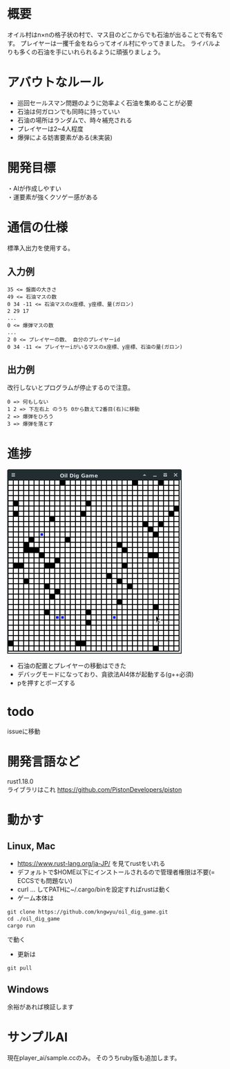
# 概要
オイル村はn×nの格子状の村で、マス目のどこからでも石油が出ることで有名です。
プレイヤーは一攫千金をねらってオイル村にやってきました。
ライバルよりも多くの石油を手にいれられるように頑張りましょう。

# アバウトなルール

- 巡回セールスマン問題のように効率よく石油を集めることが必要
- 石油は何ガロンでも同時に持っていい
- 石油の場所はランダムで、時々補充される
- プレイヤーは2~4人程度
- 爆弾による妨害要素がある(未実装)

# 開発目標
・AIが作成しやすい  
・運要素が強くクソゲー感がある

# 通信の仕様
標準入出力を使用する。

## 入力例
```text
35 <= 盤面の大きさ
49 <= 石油マスの数
0 34 -11 <= 石油マスのx座標、y座標、量(ガロン)
2 29 17
...
0 <= 爆弾マスの数
...
2 0 <= プレイヤーの数、 自分のプレイヤーid
0 34 -11 <= プレイヤーiがいるマスのx座標、y座標、石油の量(ガロン)
```

## 出力例
改行しないとプログラムが停止するので注意。
```text
0 => 何もしない
1 2 => 下左右上 のうち 0から数えて2番目(右)に移動
2 => 爆弾をひろう
3 => 爆弾を落とす
```

# 進捗

![png2](./images/game_0626.png)

- 石油の配置とプレイヤーの移動はできた
- デバッグモードになっており、貪欲法AI4体が起動する(g++必須)
- pを押すとポーズする

# todo
issueに移動

# 開発言語など
rust1.18.0  
ライブラリはこれ
https://github.com/PistonDevelopers/piston

# 動かす

## Linux, Mac

- https://www.rust-lang.org/ja-JP/ を見てrustをいれる
- デフォルトで$HOME以下にインストールされるので管理者権限は不要(= ECCSでも問題ない)
- curl ... してPATHに~/.cargo/binを設定すればrustは動く
- ゲーム本体は
```text
git clone https://github.com/kngwyu/oil_dig_game.git
cd ./oil_dig_game
cargo run
```
で動く

- 更新は
```text
git pull
```

## Windows
余裕があれば検証します

# サンプルAI

現在player_ai/sample.ccのみ。
 そのうちruby版も追加します。